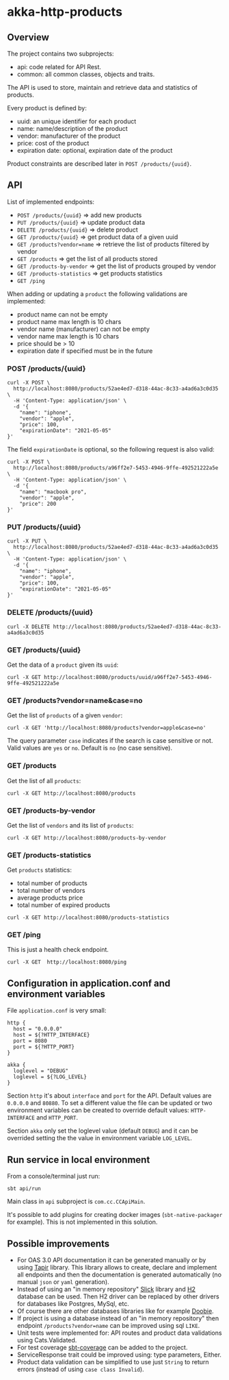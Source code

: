 # akka-http-products

## Overview

The project contains two subprojects:

- api: code related for API Rest.
- common: all common classes, objects and traits.

The API is used to store, maintain and retrieve data and statistics of products.

Every product is defined by:

- uuid: an unique identifier for each product
- name: name/description of the product
- vendor: manufacturer of the product
- price: cost of the product
- expiration date: optional, expiration date of the product

Product constraints are described later in `POST /products/{uuid}`.

## API

List of implemented endpoints:

- `POST /products/{uuid}` => add new products
- `PUT /products/{uuid}` => update product data
- `DELETE /products/{uuid}` => delete product
- `GET /products/{uuid}` => get product data of a given uuid
- `GET /products?vendor=name` => retrieve the list of products filtered by vendor
- `GET /products` => get the list of all products stored
- `GET /products-by-vendor` => get the list of products grouped by vendor
- `GET /products-statistics` => get products statistics
- `GET /ping`

When adding or updating a `product` the following validations are implemented:

- product name can not be empty
- product name max length is 10 chars
- vendor name (manufacturer) can not be empty
- vendor name max length is 10 chars
- price should be > 10
- expiration date if specified must be in the future

### POST /products/{uuid}

```
curl -X POST \
  http://localhost:8080/products/52ae4ed7-d318-44ac-8c33-a4ad6a3c0d35 \
  -H 'Content-Type: application/json' \
  -d '{
    "name": "iphone",
    "vendor": "apple",
    "price": 100,
    "expirationDate": "2021-05-05"
}'
```

The field `expirationDate` is optional, so the following request is also valid:

```
curl -X POST \
  http://localhost:8080/products/a96ff2e7-5453-4946-9ffe-492521222a5e \
  -H 'Content-Type: application/json' \
  -d '{
    "name": "macbook pro",
    "vendor": "apple",
    "price": 200
}'
```

### PUT /products/{uuid}

```
curl -X PUT \
  http://localhost:8080/products/52ae4ed7-d318-44ac-8c33-a4ad6a3c0d35 \
  -H 'Content-Type: application/json' \
  -d '{
    "name": "iphone",
    "vendor": "apple",
    "price": 100,
    "expirationDate": "2021-05-05"
}'
```

### DELETE /products/{uuid}

``` 
curl -X DELETE http://localhost:8080/products/52ae4ed7-d318-44ac-8c33-a4ad6a3c0d35
```

### GET /products/{uuid}

Get the data of a `product` given its `uuid`:

```
curl -X GET http://localhost:8080/products/uuid/a96ff2e7-5453-4946-9ffe-492521222a5e
```

### GET /products?vendor=name&case=no

Get the list of `products` of a given `vendor`:

```
curl -X GET 'http://localhost:8080/products?vendor=apple&case=no' 
```

The query parameter `case` indicates if the search is case sensitive or not.
Valid values are `yes` or `no`. 
Default is `no` (no case sensitive).

### GET /products

Get the list of all `products`:

```
curl -X GET http://localhost:8080/products 
```

### GET /products-by-vendor

Get the list of `vendors` and its list of `products`:

```
curl -X GET http://localhost:8080/products-by-vendor 
```

### GET /products-statistics

Get `products` statistics:

- total number of products
- total number of vendors 
- average products price
- total number of expired products

```
curl -X GET http://localhost:8080/products-statistics
```

### GET /ping

This is just a health check endpoint.

```
curl -X GET  http://localhost:8080/ping 
```

## Configuration in application.conf and environment variables

File `application.conf` is very small:

```
http {
  host = "0.0.0.0"
  host = ${?HTTP_INTERFACE}
  port = 8080
  port = ${?HTTP_PORT}
}

akka {
  loglevel = "DEBUG"
  loglevel = ${?LOG_LEVEL}
}
```

Section `http` it's about `interface` and `port` for the API.
Default values are `0.0.0.0` and `80880`.
To set a different value the file can be updated or two environment variables can be created to override default values: `HTTP-INTERFACE` and `HTTP_PORT`.

Section `akka` only set the loglevel value (default `DEBUG`) and it can be overrided setting the the value in environment variable `LOG_LEVEL`.  

## Run service in local environment

From a console/terminal just run:

```
sbt api/run
```

Main class in `api` subproject is `com.cc.CCApiMain`.

It's possible to add plugins for creating docker images (`sbt-native-packager` for example).
This is not implemented in this solution.


## Possible improvements

- For OAS 3.0 API documentation it can be generated manually or by using [Tapir](https://github.com/softwaremill/tapir) library.
This library allows to create, declare and implement all endpoints and then the documentation is generated automatically (no manual `json` or `yaml` generation).
- Instead of using an "in memory repository" [Slick](https://scala-slick.org/) library and [H2](http://h2database.com/html/main.html) database can be used. 
Then H2 driver can be replaced by other drivers for databases like Postgres, MySql, etc.
- Of course there are other databases libraries like for example [Doobie](https://tpolecat.github.io/doobie/).
- If project is using a database instead of an "in memory repository" then endpoint `/products?vendor=name` can be improved using sql `LIKE`.
- Unit tests were implemented for: API routes and product data validations using Cats.Validated.
- For test coverage [sbt-coverage](https://github.com/scoverage/sbt-scoverage) can be added to the project.
- ServiceResponse trait could be improved using: type parameters, Either.
- Product data validation can be simplified to use just `String` to return errors (instead of using `case class Invalid`).



